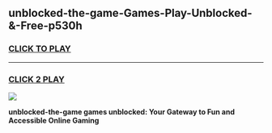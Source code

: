
## unblocked-the-game-Games-Play-Unblocked-&-Free-p530h
<h3>
<a href="https://premium76.site?title=unblocked-the-game&ref=24A">CLICK TO PLAY</a></h3>
<hr>

<h3>
<a href="https://premium76.site?title=unblocked-the-game&ref=24A">CLICK 2 PLAY</a>
  
</h3>

<a href="https://premium76.site?title=unblocked-the-game&ref=24A"><img src="https://clearcache.store/games.png"></a>


**unblocked-the-game games unblocked: Your Gateway to Fun and Accessible Online Gaming**
